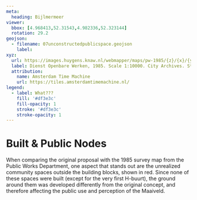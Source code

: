```yaml
---
meta:
  heading: Bijlmermeer
viewer:
  bbox: [4.968413,52.31543,4.982336,52.323144]
  rotation: 29.2
geojson:
  - filename: 07unconstructedpublicspace.geojson
    label: 
xyz:
  url: https://images.huygens.knaw.nl/webmapper/maps/pw-1985/{z}/{x}/{y}.png
  label: Dienst Openbare Werken, 1985. Scale 1:10000. City Archives. Stadsarchief Amsterdam.
  attribution:
    name: Amsterdam Time Machine
    url: https://tiles.amsterdamtimemachine.nl/
legend:
  - label: What???
    fill: '#df3e3c'
    fill-opacity: 1
    stroke: '#df3e3c'
    stroke-opacity: 1
---
```

# Built & Public Nodes
When comparing the original proposal with the 1985 survey map from the Public Works Department, one aspect that stands out are the unrealized community spaces outside the building blocks, shown in red. Since none of these spaces were built (except for the very first H-buurt), the ground around them was developed differently from the original concept, and therefore affecting the public use and perception of the Maaiveld. 

